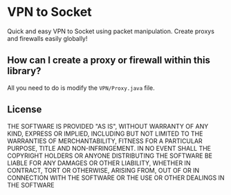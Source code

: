 VPN to Socket
===========

Quick and easy VPN to Socket using packet manipulation. Create proxys and firewalls easily globally!

How can I create a proxy or firewall within this library? 
-----------
All you need to do is modify the ```VPN/Proxy.java``` file.

License
-----------
THE SOFTWARE IS PROVIDED "AS IS", WITHOUT WARRANTY OF ANY KIND, EXPRESS OR IMPLIED, INCLUDING BUT NOT LIMITED TO THE WARRANTIES OF MERCHANTABILITY, FITNESS FOR A PARTICULAR PURPOSE, TITLE AND NON-INFRINGEMENT. IN NO EVENT SHALL THE COPYRIGHT HOLDERS OR ANYONE DISTRIBUTING THE SOFTWARE BE LIABLE FOR ANY DAMAGES OR OTHER LIABILITY, WHETHER IN CONTRACT, TORT OR OTHERWISE, ARISING FROM, OUT OF OR IN CONNECTION WITH THE SOFTWARE OR THE USE OR OTHER DEALINGS IN THE SOFTWARE
